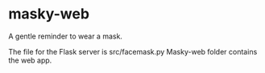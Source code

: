 # masky-web

A gentle reminder to wear a mask.

The file for the Flask server is src/facemask.py
Masky-web folder contains the web app.
